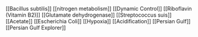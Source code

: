 [[Bacillus subtilis]]
[[nitrogen metabolism]]
[[Dynamic Control]]
[[Riboflavin (Vitamin B2)]]
[[Glutamate dehydrogenase]]
[[Streptococcus suis]]
[[Acetate]]
[[Escherichia Coli]]
[[Hypoxia]]
[[Acidification]]
[[Persian Gulf]]
[[Persian Gulf Explorer]]
